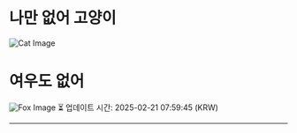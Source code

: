 
# 나만 없어 고양이

![Cat Image](https://cdn2.thecatapi.com/images/9uh.jpg)

# 여우도 없어
![Fox Image](https://randomfox.ca/images/10.jpg)
⏳ 업데이트 시간: 2025-02-21 07:59:45 (KRW)

---
